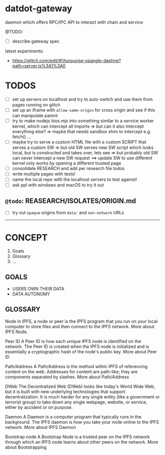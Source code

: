 # datdot-gateway
daemon which offers RPC/IPC API to interact with chain and service

@TODO:
* [ ] describe gateway spec

latest experiments:
  * https://glitch.com/edit/#!/turquoise-spangle-daphne?path=server.js%3A1%3A0




# TODOS

* [ ] set up servers on localhost and try to auto-switch and use them from pages running on glitch
* [ ] set up an iframe with `allow-same-origin` for cross origin and see if this can manipulate parent
* [ ] try to make nodejs bios.mjs into something similar to a service worker kernel, which can intercept all imports
   => but can it also intercept everything else?
   => maybe that needs sandbox shim to intercept e.g. fetch() ...
* [ ] maybe try to serve a custom HTML file with a custom SCRIPT that serves a custom SW
   => but old SW serves new SW script which looks local, but is constructed and takes over, lets see
   => but probably old SW can never intercept a new SW request
   ==> update SW to use different kernel only works by opening a different trusted page
* [ ] consolidate RESEARCH and add per research file todos
* [ ] write multiple pages with tests!
* [ ] name the local repo with the localhost servers to test against!
* [ ] ask ppl with windows and macOS to try it out
## `@todo`: REASEARCH/ISOLATES/ORIGIN.md
* [ ] try out `opaque` origins from `data:` and `non-network` URLs

-----------------



# CONCEPT

1. Goals
2. Glossary
3. ...




## GOALS
* USERS OWN THEIR DATA
* DATA AUTONOMY





## GLOSSARY

Node
In IPFS, a node or peer is the IPFS program that you run on your local computer to store files and then connect to the IPFS network. More about IPFS Node.

Peer ID
A Peer ID is how each unique IPFS node is identified on the network. The Peer ID is created when the IPFS node is initialized and is essentially a cryptographic hash of the node's public key. More about Peer ID

Path/Address
A Path/Address is the method within IPFS of referencing content on the web. Addresses for content are path-like; they are components separated by slashes. More about Path/Address

DWeb
The Decentralized Web (DWeb) looks like today's World Wide Web, but it is built with new underlying technologies that support decentralization.
It is much harder for any single entity (like a government or terrorist group) to take down any single webpage, website, or service, either by accident or on purpose.


Daemon
A Daemon is a computer program that typically runs in the background. The IPFS daemon is how you take your node online to the IPFS network. More about IPFS Daemon

Bootstrap node
A Bootstrap Node is a trusted peer on the IPFS network through which an IPFS node learns about other peers on the network. More about Bootstrapping


